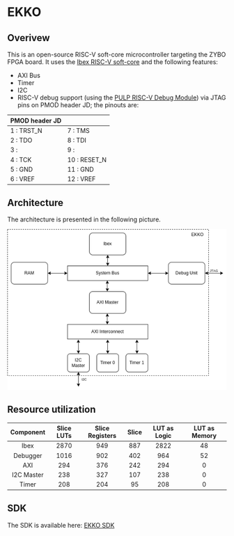 # EKKO

## Overivew

This is an open-source RISC-V soft-core microcontroller targeting the ZYBO FPGA board. It uses the [Ibex RISC-V soft-core](https://github.com/lowRISC/ibex) and the following features:

* AXI Bus
* Timer
* I2C
* RISC-V debug support (using the [PULP RISC-V Debug Module](https://github.com/pulp-platform/riscv-dbg)) via JTAG pins on PMOD header JD; the pinouts are:

| PMOD header JD |            |
| ------------ | ------------ |
| 1  : TRST_N  | 7  : TMS     |
| 2  : TDO     | 8  : TDI     |
| 3  :         | 9  :         |
| 4  : TCK     | 10 : RESET_N |
| 5  : GND     | 11 : GND     |
| 6  : VREF    | 12 : VREF    |

## Architecture

The architecture is presented in the following picture.

[![EKKO](https://github.com/mrdiogodias/ekko/blob/master/doc/figures/ekko_overview.png)](https://github.com/mrdiogodias/ekko)

## Resource utilization

|  Component | Slice LUTs | Slice Registers | Slice | LUT as Logic | LUT as Memory |
|:----------:|:----------:|:---------------:|:-----:|:------------:|:-------------:|
|    Ibex    |    2870    |       949       |  887  |     2822     |       48      |
|  Debugger  |    1016    |       902       |  402  |      964     |       52      |
|     AXI    |     294    |       376       |  242  |      294     |       0       |
| I2C Master |     238    |       327       |  107  |      238     |       0       |
|    Timer   |     208    |       204       |   95  |      208     |       0       |

## SDK

The SDK is available here: [EKKO SDK](https://github.com/mrdiogodias/ekko-sdk)
